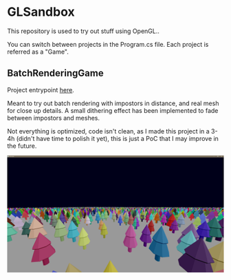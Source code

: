 # GLSandbox

This repository is used to try out stuff using OpenGL..

You can switch between projects in the Program.cs file. Each project is referred as a "Game".

## BatchRenderingGame

Project entrypoint [here](./OpenTKTesting/Game/BatchRenderingGame.cs).

Meant to try out batch rendering with impostors in distance, and real mesh for close up details. A small dithering effect has been implemented to fade between impostors and meshes. 

Not everything is optimized, code isn't clean, as I made this project in a 3-4h (didn't have time to polish it yet), this is just a PoC that I may improve in the future.

![BatchRenderingGame image](./doc/BatchRenderingGame.png)


